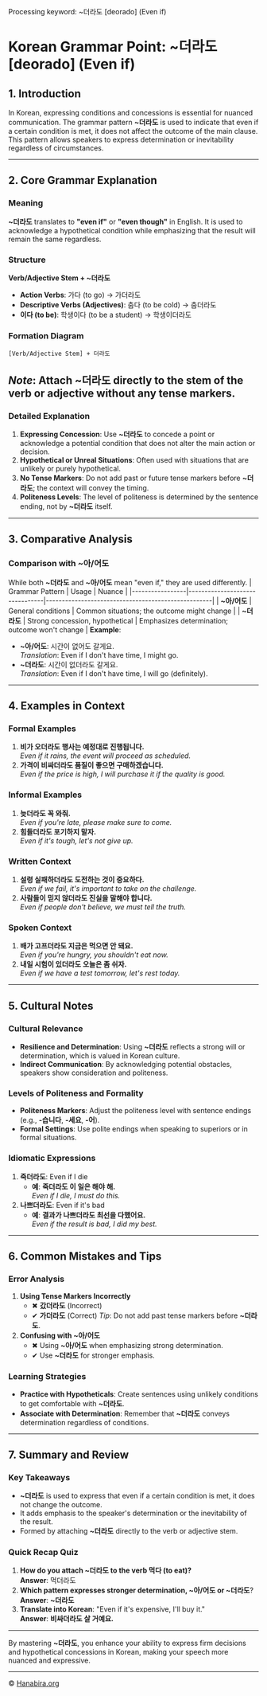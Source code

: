 Processing keyword: ~더라도 [deorado] (Even if)
# Korean Grammar Point: ~더라도 [deorado] (Even if)

## 1. Introduction
In Korean, expressing conditions and concessions is essential for nuanced communication. The grammar pattern **~더라도** is used to indicate that even if a certain condition is met, it does not affect the outcome of the main clause. This pattern allows speakers to express determination or inevitability regardless of circumstances.

---
## 2. Core Grammar Explanation
### Meaning
**~더라도** translates to **"even if"** or **"even though"** in English. It is used to acknowledge a hypothetical condition while emphasizing that the result will remain the same regardless.
### Structure
**Verb/Adjective Stem + ~더라도**
- **Action Verbs**: 가다 (to go) → 가더라도
- **Descriptive Verbs (Adjectives)**: 춥다 (to be cold) → 춥더라도
- **이다 (to be)**: 학생이다 (to be a student) → 학생이더라도
### Formation Diagram
```
[Verb/Adjective Stem] + 더라도
```
*Note*: Attach **~더라도** directly to the stem of the verb or adjective without any tense markers.
---
### Detailed Explanation
1. **Expressing Concession**: Use **~더라도** to concede a point or acknowledge a potential condition that does not alter the main action or decision.
2. **Hypothetical or Unreal Situations**: Often used with situations that are unlikely or purely hypothetical.
3. **No Tense Markers**: Do not add past or future tense markers before **~더라도**; the context will convey the timing.
4. **Politeness Levels**: The level of politeness is determined by the sentence ending, not by **~더라도** itself.
---
## 3. Comparative Analysis
### Comparison with **~아/어도**
While both **~더라도** and **~아/어도** mean "even if," they are used differently.
| Grammar Pattern | Usage                          | Nuance                                             |
|-----------------|--------------------------------|----------------------------------------------------|
| **~아/어도**     | General conditions             | Common situations; the outcome might change        |
| **~더라도**     | Strong concession, hypothetical | Emphasizes determination; outcome won't change     |
**Example**:
- **~아/어도**: 시간이 없어도 갈게요.  
  *Translation*: Even if I don't have time, I might go.
- **~더라도**: 시간이 없더라도 갈게요.  
  *Translation*: Even if I don't have time, I will go (definitely).
---
## 4. Examples in Context
### Formal Examples
1. **비가 오더라도 행사는 예정대로 진행됩니다.**  
   *Even if it rains, the event will proceed as scheduled.*
2. **가격이 비싸더라도 품질이 좋으면 구매하겠습니다.**  
   *Even if the price is high, I will purchase it if the quality is good.*
### Informal Examples
1. **늦더라도 꼭 와줘.**  
   *Even if you're late, please make sure to come.*
2. **힘들더라도 포기하지 말자.**  
   *Even if it's tough, let's not give up.*
### Written Context
1. **설령 실패하더라도 도전하는 것이 중요하다.**  
   *Even if we fail, it's important to take on the challenge.*
2. **사람들이 믿지 않더라도 진실을 말해야 합니다.**  
   *Even if people don't believe, we must tell the truth.*
### Spoken Context
1. **배가 고프더라도 지금은 먹으면 안 돼요.**  
   *Even if you're hungry, you shouldn't eat now.*
2. **내일 시험이 있더라도 오늘은 좀 쉬자.**  
   *Even if we have a test tomorrow, let's rest today.*
---
## 5. Cultural Notes
### Cultural Relevance
- **Resilience and Determination**: Using **~더라도** reflects a strong will or determination, which is valued in Korean culture.
- **Indirect Communication**: By acknowledging potential obstacles, speakers show consideration and politeness.
### Levels of Politeness and Formality
- **Politeness Markers**: Adjust the politeness level with sentence endings (e.g., **-습니다**, **-세요**, **-어**).
- **Formal Settings**: Use polite endings when speaking to superiors or in formal situations.
### Idiomatic Expressions
1. **죽더라도**: Even if I die  
   - **예**: **죽더라도 이 일은 해야 해.**  
     *Even if I die, I must do this.*
2. **나쁘더라도**: Even if it's bad  
   - **예**: **결과가 나쁘더라도 최선을 다했어요.**  
     *Even if the result is bad, I did my best.*
---
## 6. Common Mistakes and Tips
### Error Analysis
1. **Using Tense Markers Incorrectly**
   - ✖ **갔더라도** (Incorrect)
   - ✔ **가더라도** (Correct)
   *Tip*: Do not add past tense markers before **~더라도**.
2. **Confusing with **~아/어도****
   - ✖ Using **~아/어도** when emphasizing strong determination.
   - ✔ Use **~더라도** for stronger emphasis.
### Learning Strategies
- **Practice with Hypotheticals**: Create sentences using unlikely conditions to get comfortable with **~더라도**.
- **Associate with Determination**: Remember that **~더라도** conveys determination regardless of conditions.
---
## 7. Summary and Review
### Key Takeaways
- **~더라도** is used to express that even if a certain condition is met, it does not change the outcome.
- It adds emphasis to the speaker's determination or the inevitability of the result.
- Formed by attaching **~더라도** directly to the verb or adjective stem.
### Quick Recap Quiz
1. **How do you attach **~더라도** to the verb 먹다 (to eat)?**  
   **Answer**: 먹더라도
2. **Which pattern expresses stronger determination, **~아/어도** or **~더라도****?  
   **Answer**: **~더라도**
3. **Translate into Korean**: "Even if it's expensive, I'll buy it."  
   **Answer**: **비싸더라도 살 거예요.**
---
By mastering **~더라도**, you enhance your ability to express firm decisions and hypothetical concessions in Korean, making your speech more nuanced and expressive.

---
© [Hanabira.org](https://hanabira.org)
